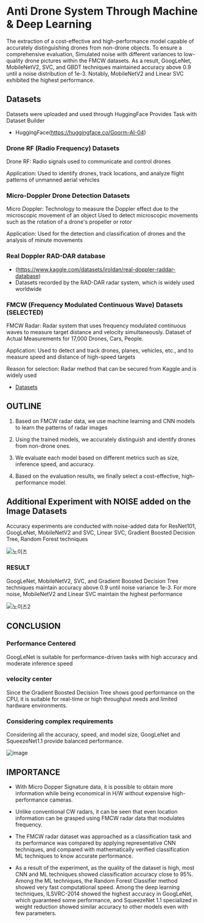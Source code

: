 # Anti Drone System Through Machine & Deep Learning

The extraction of a cost-effective and high-performance model capable of accurately distinguishing drones from non-drone objects. To ensure a comprehensive evaluation, Simulated noise with different variances to low-quality drone pictures within the FMCW datasets. As a result, GoogLeNet, MobileNetV2, SVC, and GBDT techniques maintained accuracy above 0.9 until a noise distribution of 1e-3. Notably, MobileNetV2 and Linear SVC exhibited the highest performance.

## **Datasets**
Datasets were uploaded and used through HuggingFace
Provides Task with Dataset Builder

  - HuggingFace(https://huggingface.co/Goorm-AI-04)
    
### Drone RF (Radio Frequency) Datasets

Drone RF: Radio signals used to communicate and control drones

Application: Used to identify drones, track locations, and analyze flight patterns of unmanned aerial vehicles

### Micro-Doppler Drone Detection Datasets

Micro Doppler: Technology to measure the Doppler effect due to the microscopic movement of an object Used to detect microscopic movements such as the rotation of a drone's propeller or rotor

Application: Used for the detection and classification of drones and the analysis of minute movements

### Real Doppler RAD-DAR database
  - (https://www.kaggle.com/datasets/iroldan/real-doppler-raddar-database)
  - Datasets recorded by the RAD-DAR radar system, which is widely used worldwide
    
### FMCW (Frequency Modulated Continuous Wave) Datasets (SELECTED)

FMCW Radar: Radar system that uses frequency modulated continuous waves to measure target distance and velocity simultaneously. Dataset of Actual Measurements for 17,000 Drones, Cars, People.

Application: Used to detect and track drones, planes, vehicles, etc., and to measure speed and distance of high-speed targets

Reason for selection: Radar method that can be secured from Kaggle and is widely used

  - [Datasets](https://ieee-dataport.org/open-access/drone-remote-controller-rf-signal-dataset)
  
## **OUTLINE**

1. Based on FMCW radar data, we use machine learning and CNN models to learn the patterns of radar images

2. Using the trained models, we accurately distinguish and identify drones from non-drone ones.

3. We evaluate each model based on different metrics such as size, inference speed, and accuracy.

4. Based on the evaluation results, we finally select a cost-effective, high-performance model.

## **Additional Experiment with **NOISE** added on the Image Datasets**

Accuracy experiments are conducted with noise-added data for ResNet101, GoogLeNet, MobileNetV2 and SVC, Linear SVC, Gradient Boosted Decision Tree, Random Forest techniques

![노이즈](https://github.com/jpangece/Anti_Drone_System/assets/122253772/659ee9b1-8a0a-4beb-b6fd-0992e47b3a35)

### RESULT

GoogLeNet, MobileNetV2, SVC, and Gradient Boosted Decision Tree techniques maintain accuracy above 0.9 until noise variance 1e-3. For more noise, MobileNetV2 and Linear SVC maintain the highest performance

![노이즈2](https://github.com/jpangece/Anti_Drone_System/assets/122253772/6452d63b-66d3-40a6-83be-84a95ae7c4c1)

## **CONCLUSION**
### Performance Centered 
GoogLeNet is suitable for performance-driven tasks with high accuracy and moderate inference speed

### velocity center
Since the Gradient Boosted Decision Tree shows good performance on the CPU, it is suitable for real-time or high throughput needs and limited hardware environments.

### Considering complex requirements
Considering all the accuracy, speed, and model size, GoogLeNet and SqueezeNet1.1 provide balanced performance.

![image](https://github.com/jpangece/Anti_Drone_System/assets/122253772/a99fd344-3edd-40c2-81ae-18354168bf66)


## **IMPORTANCE**

- With Micro Dopper Signature data, it is possible to obtain more information while being economical in H/W without expensive high-performance cameras.

- Unlike conventional CW radars, it can be seen that even location information can be grasped using FMCW radar data that modulates frequency.

- The FMCW radar dataset was approached as a classification task and its performance was compared by applying representative CNN techniques, and compared with mathematically verified classification ML techniques to know accurate performance.

- As a result of the experiment, as the quality of the dataset is high, most CNN and ML techniques showed classification accuracy close to 95%. Among the ML techniques, the Random Forest Classifier method showed very fast computational speed. Among the deep learning techniques, ILSVRC-2014 showed the highest accuracy in GoogLeNet, which guaranteed some performance, and SqueezeNet 1.1 specialized in weight reduction showed similar accuracy to other models even with few parameters.
